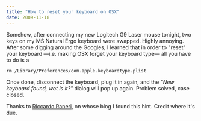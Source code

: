 ```yaml
---
title: "How to reset your keyboard on OSX"
date: 2009-11-18
---
```


Somehow, after connecting my new Logitech G9 Laser mouse tonight, two keys on my MS Natural Ergo keyboard were swapped. Highly annoying. After some digging around the Googles, I learned that in order to "reset" your keyboard —i.e.
making OSX forget your keyboard type— all you have to do is a

    rm /Library/Preferences/com.apple.keyboardtype.plist

Once done, disconnect the keyboard, plug it in again, and the _"New keyboard found, wot is it?"_ dialog will pop up again. Problem solved, case closed.

Thanks to [Riccardo Raneri][1], on whose blog I found this hint. Credit where it's due.


[1]: http://www.raneri.it/blog/eng/index.php/2009/01/17/how-to-reset-the-mac-keyboard/

